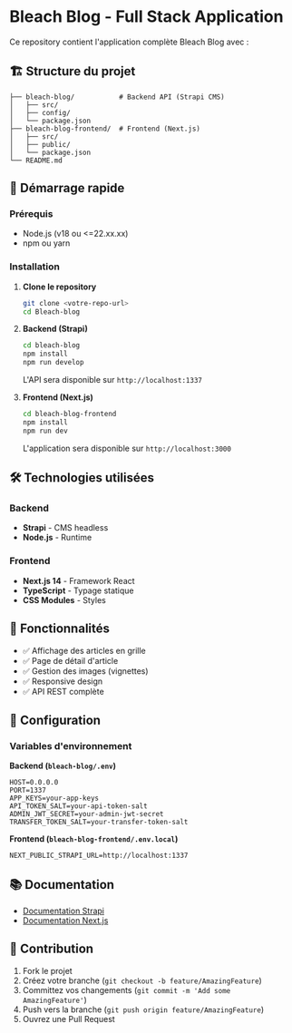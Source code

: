 # Bleach Blog - Full Stack Application

Ce repository contient l'application complète Bleach Blog avec :

## 🏗️ Structure du projet

```
├── bleach-blog/           # Backend API (Strapi CMS)
│   ├── src/
│   ├── config/
│   └── package.json
├── bleach-blog-frontend/  # Frontend (Next.js)
│   ├── src/
│   ├── public/
│   └── package.json
└── README.md
```

## 🚀 Démarrage rapide

### Prérequis
- Node.js (v18 ou <=22.xx.xx)
- npm ou yarn

### Installation

1. **Clone le repository**
   ```bash
   git clone <votre-repo-url>
   cd Bleach-blog
   ```

2. **Backend (Strapi)**
   ```bash
   cd bleach-blog
   npm install
   npm run develop
   ```
   L'API sera disponible sur `http://localhost:1337`

3. **Frontend (Next.js)**
   ```bash
   cd bleach-blog-frontend
   npm install
   npm run dev
   ```
   L'application sera disponible sur `http://localhost:3000`

## 🛠️ Technologies utilisées

### Backend
- **Strapi** - CMS headless
- **Node.js** - Runtime

### Frontend
- **Next.js 14** - Framework React
- **TypeScript** - Typage statique
- **CSS Modules** - Styles

## 📝 Fonctionnalités

- ✅ Affichage des articles en grille
- ✅ Page de détail d'article
- ✅ Gestion des images (vignettes)
- ✅ Responsive design
- ✅ API REST complète

## 🔧 Configuration

### Variables d'environnement

**Backend (`bleach-blog/.env`)**
```
HOST=0.0.0.0
PORT=1337
APP_KEYS=your-app-keys
API_TOKEN_SALT=your-api-token-salt
ADMIN_JWT_SECRET=your-admin-jwt-secret
TRANSFER_TOKEN_SALT=your-transfer-token-salt
```

**Frontend (`bleach-blog-frontend/.env.local`)**
```
NEXT_PUBLIC_STRAPI_URL=http://localhost:1337
```

## 📚 Documentation

- [Documentation Strapi](https://docs.strapi.io/)
- [Documentation Next.js](https://nextjs.org/docs)

## 🤝 Contribution

1. Fork le projet
2. Créez votre branche (`git checkout -b feature/AmazingFeature`)
3. Committez vos changements (`git commit -m 'Add some AmazingFeature'`)
4. Push vers la branche (`git push origin feature/AmazingFeature`)
5. Ouvrez une Pull Request